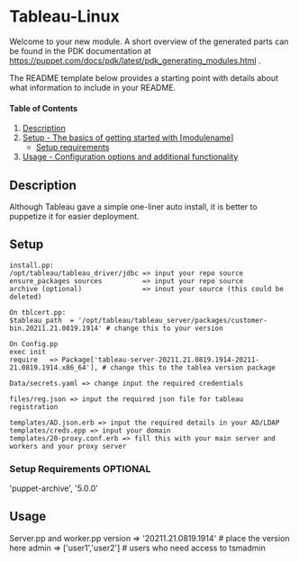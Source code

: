# Tableau-Linux

Welcome to your new module. A short overview of the generated parts can be found in the PDK documentation at https://puppet.com/docs/pdk/latest/pdk_generating_modules.html .

The README template below provides a starting point with details about what information to include in your README.

#### Table of Contents

1. [Description](#description)
2. [Setup - The basics of getting started with [modulename]](#setup)
    * [Setup requirements](#setup-requirements)
3. [Usage - Configuration options and additional functionality](#usage)


## Description

  Although Tableau gave a simple one-liner auto install, it is better to puppetize it for easier deployment. 


## Setup

    install.pp:
    /opt/tableau/tableau_driver/jdbc => input your repo source
    ensure_packages sources          => input your repo source
    archive (optional)               => inout your source (this could be deleted)

    On tblcert.pp:
    $tableau_path  = '/opt/tableau/tableau_server/packages/customer-bin.20211.21.0819.1914' # change this to your version

    On Config.pp
    exec init 
    require   => Package['tableau-server-20211.21.0819.1914-20211-21.0819.1914.x86_64'], # change this to the tablea version package

    Data/secrets.yaml => change input the required credentials

    files/reg.json => input the required json file for tableau registration

    templates/AD.json.erb => input the required details in your AD/LDAP
    templates/creds.epp => input your domain
    templates/20-proxy.conf.erb => fill this with your main server and workers and your proxy server
               


### Setup Requirements **OPTIONAL**

'puppet-archive',                '5.0.0'



## Usage
  Server.pp and worker.pp
    version => '20211.21.0819.1914' # place the version here
    admin   => ['user1','user2']    # users who need access to tsmadmin



